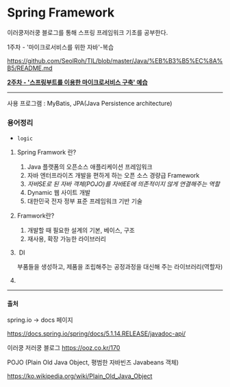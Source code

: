 # Spring Framework

이러쿵저러쿵 블로그를 통해 스프링 프레임워크 기초를 공부한다.



1주차 - '마이크로서비스를 위한 자바'-복습

 https://github.com/SeolRoh/TIL/blob/master/Java/%EB%B3%B5%EC%8A%B5/README.md

**<u>2주차 - '스프링부트를 이용한 마이크로서비스 구축' 예습</u>**

---

사용 프로그램 : MyBatis, JPA(Java Persistence architecture)

### 용어정리

+ `logic`

1. Spring Framwork 란? 

   1. Java 플랫폼의 오픈소스 애플리케이션 프레임워크
   2. 자바 엔터프라이즈 개발을 편하게 하는 오픈 소스 경량급 Framework
   3. *자바SE로 된 자바 객체(POJO)를 자바EE에 의존적이지 않게 연결해주는 역할*
   4. Dynamic 웹 사이트 개발 
   5. 대한민국 전자 정부 표준 프레임워크 기반 기술

2. Framwork란?

   1. 개발할 때 필요한 설계의 기본, 베이스, 구조
   2. 재사용, 확장 가능한 라이브러리

3. ​	DI

   부품들을 생성하고, 제품을 조립해주는 공정과정을 대신해 주는 라이브러리(역할자)

4. 





---

#### 출처

spring.io -> docs 페이지

https://docs.spring.io/spring/docs/5.1.14.RELEASE/javadoc-api/

이러쿵 저러쿵 블로그 https://ooz.co.kr/170

POJO (Plain Old Java Object, 평범한 자바빈즈 Javabeans 객체) 

https://ko.wikipedia.org/wiki/Plain_Old_Java_Object



